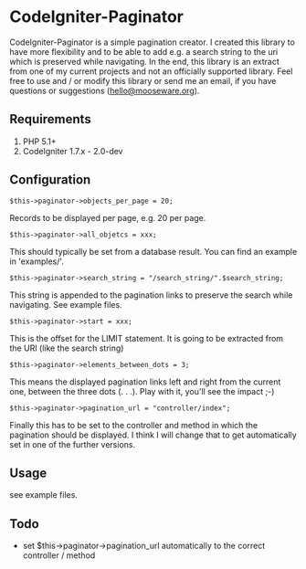 # CodeIgniter-Paginator

CodeIgniter-Paginator is a simple pagination creator. I created this library to have more flexibility and to be able to add e.g. a search string to the uri which is preserved while navigating. In the end, this library is an extract from one of my current projects and not an officially supported library. Feel free to use and / or modify this library or send me an email, if you have questions or suggestions (hello@mooseware.org).


## Requirements

1. PHP 5.1+
2. CodeIgniter 1.7.x - 2.0-dev


## Configuration
	$this->paginator->objects_per_page = 20;
Records to be displayed per page, e.g. 20 per page.
	
	$this->paginator->all_objetcs = xxx;
This should typically be set from a database result. You can find an example in 'examples/'.

	$this->paginator->search_string = "/search_string/".$search_string;
This string is appended to the pagination links to preserve the search while navigating. See example files.

	$this->paginator->start = xxx;
This is the offset for the LIMIT statement. It is going to be extracted from the URI (like the search string)

	$this->paginator->elements_between_dots = 3;
This means the displayed pagination links left and right from the current one, between the three dots (. . .). Play with it, you'll see the impact ;-)

	$this->paginator->pagination_url = "controller/index";
Finally this has to be set to the controller and method in which the pagination should be displayed. I think I will change that to get automatically set in one of the further versions.

## Usage

see example files.


## Todo

- set $this->paginator->pagination_url automatically to the correct controller / method
